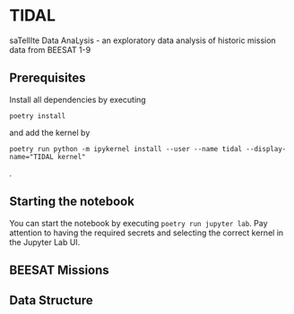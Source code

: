 # TIDAL
saTellIte Data AnaLysis - an exploratory data analysis of historic mission data from BEESAT 1-9

## Prerequisites

Install all dependencies by executing 
```
poetry install
```
and add the kernel by 
```
poetry run python -m ipykernel install --user --name tidal --display-name="TIDAL kernel"
```
.

## Starting the notebook
You can start the notebook by executing ``` poetry run jupyter lab ```. Pay attention to having the required secrets and selecting the correct kernel in the Jupyter Lab UI.

## BEESAT Missions

## Data Structure
